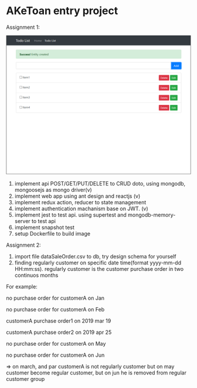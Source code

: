 # AKeToan entry project

Assignment 1:

![](./gui.png)

1. implement api POST/GET/PUT/DELETE to CRUD doto, using mongodb, mongoosejs as mongo driver(v)
2. implement web app using ant design and reactjs (v)
3. implement redux action, reducer to state management
4. implement authentication machanism base on JWT. (v)
5. implement jest to test api. using supertest and mongodb-memory-server to test api
6. implement snapshot test
7. setup Dockerfile to build image

Assignment 2:
1. import file dataSaleOrder.csv to db, try design schema for yourself
2. finding regularly customer on specific date time(format yyyy-mm-dd HH:mm:ss). regularly customer is the customer purchase order in two continuos months

For example:

no purchase order for customerA on Jan

no purchase order for customerA on Feb

customerA purchase order1 on 2019 mar 19

customerA purchase order2 on 2019 apr 25

no purchase order for customerA on May

no purchase order for customerA on Jun

=> on march, and par customerA is not regularly customer but on may customer become regular customer, but on jun he is removed from regular customer group
